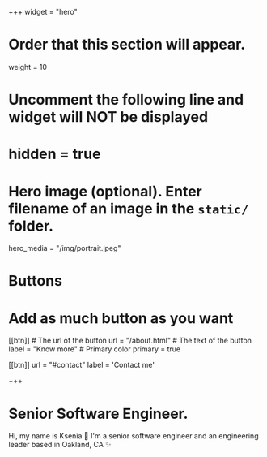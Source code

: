 +++
widget = "hero"
# Order that this section will appear.
weight = 10

# Uncomment the following line and widget will NOT be displayed
# hidden = true

# Hero image (optional). Enter filename of an image in the `static/` folder.
hero_media = "/img/portrait.jpeg"

# Buttons
# Add as much button as you want
[[btn]]
	# The url of the button
  url = "/about.html"
	# The text of the button
  label = "Know more"
	# Primary color
	primary = true

[[btn]]
  url = "#contact"
  label = 'Contact me'

+++

# Senior Software Engineer.

Hi, my name is Ksenia 👋
I'm a senior software engineer and an engineering leader based in Oakland, CA ✨